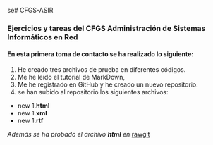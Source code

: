 se# CFGS-ASIR
### Ejercicios y tareas del CFGS Administración de Sistemas Informáticos en Red

#### En esta primera toma de contacto se ha realizado lo siguiente:
1. He creado tres archivos de prueba en diferentes códigos. 
2. Me he leído el tutorial de MarkDown,
3. Me he registrado en GitHub y he creado un nuevo repositorio.
4. se han subido al repositorio los siguientes archivos:
  * new 1.**html**
  * new 1.**xml**
  * new 1.**rtf**

_Además se ha probado el archivo **html** en_ [rawgit](https://rawgit.com/mbendi1/MBenitoDiaz/master/new%201.html)
